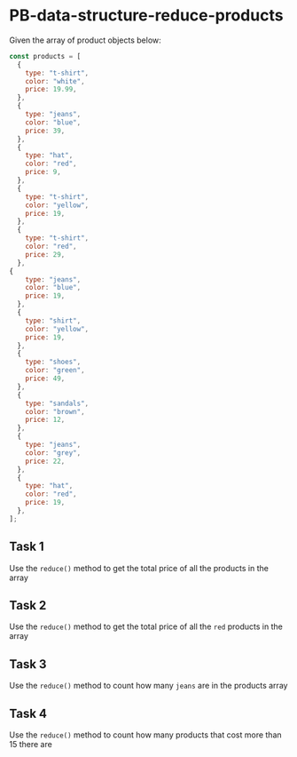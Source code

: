 # PB-data-structure-reduce-products

Given the array of product objects below:

```javascript
const products = [
  {
    type: "t-shirt",
    color: "white",
    price: 19.99,
  },
  {
    type: "jeans",
    color: "blue",
    price: 39,
  },
  {
    type: "hat",
    color: "red",
    price: 9,
  },
  {
    type: "t-shirt",
    color: "yellow",
    price: 19,
  },
  {
    type: "t-shirt",
    color: "red",
    price: 29,
  },
{
    type: "jeans",
    color: "blue",
    price: 19,
  },
  {
    type: "shirt",
    color: "yellow",
    price: 19,
  },
  {
    type: "shoes",
    color: "green",
    price: 49,
  },
  {
    type: "sandals",
    color: "brown",
    price: 12,
  },
  {
    type: "jeans",
    color: "grey",
    price: 22,
  },
  {
    type: "hat",
    color: "red",
    price: 19,
  },
];
```

## Task 1

Use the `reduce()` method to get the total price of all the products in the array

## Task 2

Use the `reduce()` method to get the total price of all the `red` products in the array

## Task 3

Use the `reduce()` method to count how many `jeans` are in the products array

## Task 4

Use the `reduce()` method to count how many products that cost more than 15 there are
